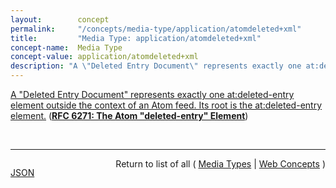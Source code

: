 ```yaml
---
layout:        concept
permalink:     "/concepts/media-type/application/atomdeleted+xml"
title:         "Media Type: application/atomdeleted+xml"
concept-name:  Media Type
concept-value: application/atomdeleted+xml
description: "A \"Deleted Entry Document\" represents exactly one at:deleted-entry element outside the context of an Atom feed. Its root is the at:deleted-entry element."
---
```


[A "Deleted Entry Document" represents exactly one at:deleted-entry element outside the context of an Atom feed. Its root is the at:deleted-entry element.](http://tools.ietf.org/html/rfc6721#section-4 "Read documentation for Media Type &#34;application/atomdeleted+xml&#34;") (**[RFC 6271: The Atom "deleted-entry" Element](/specs/IETF/RFC/6271 "This specification adds mechanisms to the Atom Syndication Format that publishers of Atom Feed and Entry documents can use to explicitly identify Atom entries that have been removed.")**)

<br/>
<hr/>

<p style="float : left"><a href="./application/atomdeleted+xml.json" title="JSON representing this particular Web Concept value">JSON</a></p>
<p style="text-align: right">Return to list of all ( <a href="../media-type/">Media Types</a> | <a href="../">Web Concepts</a> )</p>
